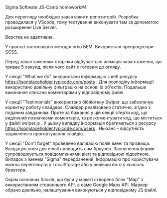 Sigma Softwate JS-Camp homework#4

Для перегляду необхідно завантажити репозиторій. Розробка проводилася у VScode, тому тестування виконувати там за допомогою розширення Live Server.

Верстка не адаптивна.

У проєкті застосовано методологію БЕМ. Використані препроцесори - SCSS.

Перед завантаженням сторінки відбувається анімація завантаження, що триває 5 секунд, після чого сайт є готовим до огляду.

У секції "What we do" використано інформацію з веб ресурсу https://jsonplaceholder.typicode.com/posts . Для розподілу інформації використано довільну фільтрацію на основі id об'єктів. Подальше виконання описано коментарями у відповідному файлі.

У секції "Testimonials" використано бібліотеку Swiper, що забезпечує коректну роботу слайдера. Слайдер реалізовано статично, згідно з поданим завданням. Проте за бажання у цій секції стерти код, що виділений позначками коментарів, та розкоментувати код, що міститься у файлі swiper.js . У цьому випадку інформація братиметься з ресурсу https://jsonplaceholder.typicode.com/users . Ньюанс - відсутність зацикленого прогортування слайдів.

У секції "Don't forget" проведено валідацію полів імені та прізвища. Валідацію поля для email проводить сам браузер. Заповнення форми супроводжується повідомленнями alert та відповідною підсвіткою. Випадок з іменем "Sigma" передбачений. Інформацію про користувача можна переглянути у LocalStorage або у вивівши його у консоль браузера.

Окрім основних блоків, що були у макеті створено блок "Map" з використанням стороннього API, а саме Google Maps API. Маркер обрано довільно, налаштування виконуються у відповідному JS файлі.
